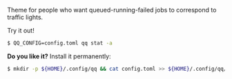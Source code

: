 Theme for people who want queued-running-failed jobs to correspond to traffic lights.

Try it out!
```bash
$ QQ_CONFIG=config.toml qq stat -a
```

**Do you like it?**
Install it permanently:
```bash
$ mkdir -p ${HOME}/.config/qq && cat config.toml >> ${HOME}/.config/qq/config.toml
```